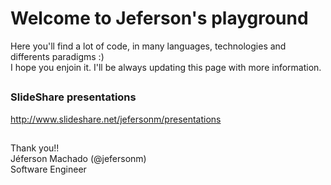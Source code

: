 <h1>Welcome to Jeferson's playground</h1>

<p>Here you'll find a lot of code, in many languages, technologies and differents paradigms :) <br>
I hope you enjoin it. I'll be always updating this page with more information.<br></p>

<h2></h2>

<h3>SlideShare presentations</h3>

<p><a href="http://www.slideshare.net/jefersonm/presentations">http://www.slideshare.net/jefersonm/presentations</a></p>

<h2></h2>

<p>Thank you!! <br>
Jéferson Machado (@jefersonm) <br>
Software Engineer</p> <br>
